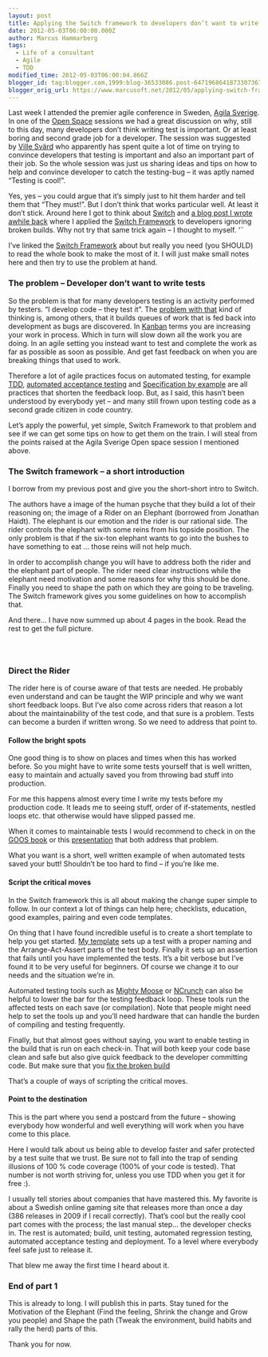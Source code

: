 ```yaml
---
layout: post
title: Applying the Switch framework to developers don’t want to write tests
date: 2012-05-03T06:00:00.000Z
author: Marcus Hammarberg
tags:
  - Life of a consultant
  - Agile
  - TDD
modified_time: 2012-05-03T06:00:04.866Z
blogger_id: tag:blogger.com,1999:blog-36533086.post-6471968641873307367
blogger_orig_url: https://www.marcusoft.net/2012/05/applying-switch-framework-to-developers.html
---
```



Last week I attended the premier agile conference in Sweden,
<a href="http://agilasverige.se/" target="_blank">Agila Sverige</a>. In
one of the <a href="http://en.wikipedia.org/wiki/Open-space_technology"
target="_blank">Open Space</a> sessions we had a great discussion on
why, still to this day, many developers don’t think writing test is
important. Or at least boring and second grade job for a developer. The
session was suggested by
<a href="https://twitter.com/#!/villesv" target="_blank">Ville Svärd</a>
who apparently has spent quite a lot of time on trying to convince
developers that testing is important and also an important part of their
job. So the whole session was just us sharing ideas and tips on how to
help and convince developer to catch the testing-bug – it was aptly
named “Testing is cool!”.

Yes, yes – you could argue that it’s simply just to hit them harder and
tell them that “They must!”. But I don’t think that works particular
well. At least it don’t stick. Around here I got to think about
<a href="http://www.heathbrothers.com/switch/"
target="_blank">Switch</a> and <a
href="https://www.marcusoft.net/2011/12/applying-switch-framework-to-broken.html"
target="_blank">a blog post I wrote awhile back</a> where I applied the
<a
href="http://www.heathbrothers.com/resources/download/switch-framework.pdf"
target="_blank">Switch Framework</a> to developers ignoring broken
builds. Why not try that same trick again – I thought to myself. ‘¨

I’ve linked the <a
href="http://www.heathbrothers.com/resources/download/switch-framework.pdf"
target="_blank">Switch Framework</a> about but really you need (you
SHOULD) to read the whole book to make the most of it. I will just make
small notes here and then try to use the problem at hand.

### The problem – Developer don’t want to write tests

So the problem is that for many developers testing is an activity
performed by testers. “I develop code – they test it”. The <a
href="https://www.marcusoft.net/2010/10/no-more-bugs-thought-experiment.html"
target="_blank">problem with that</a> kind of thinking is, among others,
that it builds queues of work that is fed back into development as bugs
are discovered. In
<a href="http://www.kanban101.com/" target="_blank">Kanban</a> terms you
are increasing your work in process. Which in turn will slow down all
the work you are doing. In an agile setting you instead want to test and
complete the work as far as possible as soon as possible. And get fast
feedback on when you are breaking things that used to work.

Therefore a lot of agile practices focus on automated testing, for
example <a href="http://en.wikipedia.org/wiki/Test-driven_development"
target="_blank">TDD</a>, <a
href="http://www.slideshare.net/nashjain/acceptance-test-driven-development-350264"
target="_blank">automated acceptance testing</a> and
<a href="http://specificationbyexample.com/"
target="_blank">Specification by example</a> are all practices that
shorten the feedback loop. But, as I said, this hasn’t been understood
by everybody yet – and many still frown upon testing code as a second
grade citizen in code country.

Let’s apply the powerful, yet simple, Switch Framework to that problem
and see if we can get some tips on how to get them on the train. I will
steal from the points raised at the Agila Sverige Open space session I
mentioned above.

### The Switch framework – a short introduction

I borrow from my previous post and give you the short-short intro to
Switch.

The authors have a image of the human psyche that they build a lot of
their reasoning on; the image of a Rider on an Elephant (borrowed from
Jonathan Haidt). The elephant is our emotion and the rider is our
rational side. The rider controls the elephant with some reins from his
topside position. The only problem is that if the six-ton elephant wants
to go into the bushes to have something to eat … those reins will not
help much.

In order to accomplish change you will have to address both the rider
and the elephant part of people. The rider need clear instructions while
the elephant need motivation and some reasons for why this should be
done. Finally you need to shape the path on which they are going to be
traveling. The Switch framework gives you some guidelines on how to
accomplish that.

And there… I have now summed up about 4 pages in the book. Read the rest
to get the full picture.

###  

### Direct the Rider

The rider here is of course aware of that tests are needed. He probably
even understand and can be taught the WIP principle and why we want
short feedback loops. But I’ve also come across riders that reason a lot
about the maintainability of the test code, and that sure is a problem.
Tests can become a burden if written wrong. So we need to address that
point to.

#### Follow the bright spots

One good thing is to show on places and times when this has worked
before. So you might have to write some tests yourself that is well
written, easy to maintain and actually saved you from throwing bad stuff
into production.

For me this happens almost every time I write my tests before my
production code. It leads me to seeing stuff, order of if-statements,
nestled loops etc. that otherwise would have slipped passed me.

When it comes to maintainable tests I would recommend to check in on the
<a href="http://www.growing-object-oriented-software.com/"
target="_blank">GOOS book</a> or this
<a href="http://www.slideshare.net/amckinnell/xptorontofinalslidehsare"
target="_blank">presentation</a> that both address that problem.

What you want is a short, well written example of when automated tests
saved your butt! Shouldn’t be too hard to find – if you’re like me.

#### Script the critical moves

In the Switch framework this is all about making the change super simple
to follow. In our context a lot of things can help here; checklists,
education, good examples, pairing and even code templates.

On thing that I have found incredible useful is to create a short
template to help you get started. <a
href="https://www.marcusoft.net/2009/02/snippet-for-creating-testmethod-in-c.html"
target="_blank">My template</a> sets up a test with a proper naming and
the Arrange-Act-Assert parts of the test body. Finally it sets up an
assertion that fails until you have implemented the tests. It’s a bit
verbose but I’ve found it to be very useful for beginners. Of course we
change it to our needs and the situation we’re in.

Automated testing tools such as
<a href="http://continuoustests.com/" target="_blank">Mighty Moose</a>
or <a href="http://www.ncrunch.net/" target="_blank">NCrunch</a> can
also be helpful to lower the bar for the testing feedback loop. These
tools run the affected tests on each save (or compilation). Note that
people might need help to set the tools up and you’ll need hardware that
can handle the burden of compiling and testing frequently.

Finally, but that almost goes without saying, you want to enable testing
in the build that is run on each check-in. That will both keep your code
base clean and safe but also give quick feedback to the developer
committing code. But make sure that you <a
href="https://www.marcusoft.net/2011/12/applying-switch-framework-to-broken.html"
target="_blank">fix the broken build</a>

That’s a couple of ways of scripting the critical moves.

#### Point to the destination

This is the part where you send a postcard from the future – showing
everybody how wonderful and well everything will work when you have come
to this place.

Here I would talk about us being able to develop faster and safer
protected by a test suite that we trust. Be sure not to fall into the
trap of sending illusions of 100 % code coverage (100% of your code is
tested). That number is not worth striving for, unless you use TDD when
you get it for free :).

I usually tell stories about companies that have mastered this. My
favorite is about a Swedish online gaming site that releases more than
once a day (386 releases in 2009 if I recall correctly). That’s cool but
the really cool part comes with the process; the last manual step… the
developer checks in. The rest is automated; build, unit testing,
automated regression testing, automated acceptance testing and
deployment. To a level where everybody feel safe just to release it.

That blew me away the first time I heard about it.

### End of part 1

This is already to long. I will publish this in parts. Stay tuned for
the Motivation of the Elephant (Find the feeling, Shrink the change and
Grow you people) and Shape the path (Tweak the environment, build habits
and rally the herd) parts of this.

Thank you for now.
